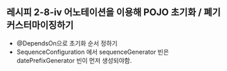## 레시피 2-8-iv 어노테이션을 이용해 POJO 초기화 / 폐기 커스터마이징하기

* @DependsOn으로 초기화 순서 정하기
* SequenceConfiguration 에서 sequenceGenerator 빈은 datePrefixGenerator 빈이 먼저 생성되야함.
